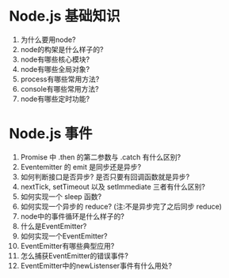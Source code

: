 # Node.js 基础知识

1. 为什么要用node?
1. node的构架是什么样子的?
1. node有哪些核心模块?
1. node有哪些全局对象?
1. process有哪些常用方法?
1. console有哪些常用方法?
1. node有哪些定时功能?

# Node.js 事件

1. Promise 中 .then 的第二参数与 .catch 有什么区别?
1. Eventemitter 的 emit 是同步还是异步?
1. 如何判断接口是否异步? 是否只要有回调函数就是异步?
1. nextTick, setTimeout 以及 setImmediate 三者有什么区别?
1. 如何实现一个 sleep 函数?
1. 如何实现一个异步的 reduce? (注:不是异步完了之后同步 reduce)
1. node中的事件循环是什么样子的?
1. 什么是EventEmitter?
1. 如何实现一个EventEmitter?
1. EventEmitter有哪些典型应用?
1. 怎么捕获EventEmitter的错误事件?
1. EventEmitter中的newListenser事件有什么用处?
